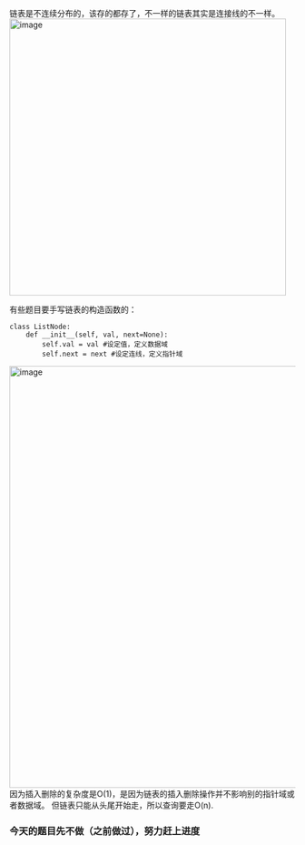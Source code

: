 链表是不连续分布的，该存的都存了，不一样的链表其实是连接线的不一样。
<img width="487" alt="image" src="https://github.com/fifi1120/fifi1120.github.io/assets/98888516/2d10b81e-d204-4f66-9e69-45ca88eea8a2">

有些题目要手写链表的构造函数的：

```
class ListNode:
    def __init__(self, val, next=None):
        self.val = val #设定值，定义数据域
        self.next = next #设定连线，定义指针域
```



<img width="742" alt="image" src="https://github.com/fifi1120/fifi1120.github.io/assets/98888516/8cc8498a-ae91-498f-8bbe-eb4347b145d3">
因为插入删除的复杂度是O(1)，是因为链表的插入删除操作并不影响别的指针域或者数据域。
但链表只能从头尾开始走，所以查询要走O(n).


### 今天的题目先不做（之前做过），努力赶上进度
